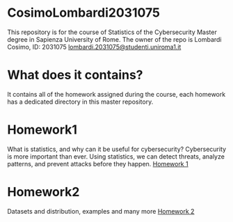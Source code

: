 # CosimoLombardi2031075
This repository is for the course of Statistics of the Cybersecurity Master degree in Sapienza University of Rome. The owner of the repo is Lombardi Cosimo, ID: 2031075 lombardi.2031075@studenti.uniroma1.it

# What does it contains?
It contains all of the homework assigned during the course, each homework has a dedicated directory in this master repository.

# Homework1 
What is statistics, and why can it be useful for cybersecurity? 
Cybersecurity is more important than ever. Using statistics, we can detect threats, analyze patterns, and prevent attacks before they happen.
[Homework 1](homework1/homework1.md)

# Homework2
Datasets and distribution, examples and many more
[Homework 2](homework1/homework2.md)


